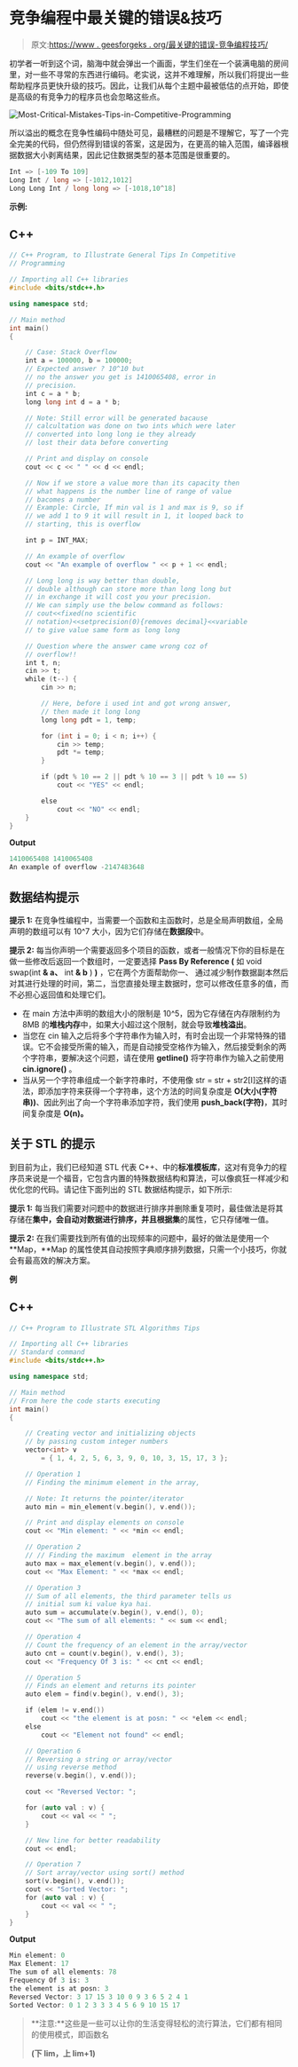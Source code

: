 # 竞争编程中最关键的错误&技巧

> 原文:[https://www . geesforgeks . org/最关键的错误-竞争编程技巧/](https://www.geeksforgeeks.org/most-critical-mistakes-tips-in-competitive-programming/)

初学者一听到这个词，脑海中就会弹出一个画面，学生们坐在一个装满电脑的房间里，对一些不寻常的东西进行编码。老实说，这并不难理解，所以我们将提出一些帮助程序员更快升级的技巧。因此，让我们从每个主题中最被低估的点开始，即使是高级的有竞争力的程序员也会忽略这些点。

![Most-Critical-Mistakes-Tips-in-Competitive-Programming](img/e474ee910a9e246dd48115d5a11dd721.png)

所以溢出的概念在竞争性编码中随处可见，最糟糕的问题是不理解它，写了一个完全完美的代码，但仍然得到错误的答案，这是因为，在更高的输入范围，编译器根据数据大小剥离结果，因此记住数据类型的基本范围是很重要的。

```cpp
Int => [-109 To 109]
Long Int / long => [-1012,1012]
Long Long Int / long long => [-1018,10^18]
```

**示例:**

## C++

```cpp
// C++ Program, to Illustrate General Tips In Competitive
// Programming

// Importing all C++ libraries
#include <bits/stdc++.h>

using namespace std;

// Main method
int main()
{

    // Case: Stack Overflow
    int a = 100000, b = 100000;
    // Expected answer ? 10^10 but
    // no the answer you get is 1410065408, error in
    // precision.
    int c = a * b;
    long long int d = a * b;

    // Note: Still error will be generated bacause
    // calcultation was done on two ints which were later
    // converted into long long ie they already
    // lost their data before converting

    // Print and display on console
    cout << c << " " << d << endl;

    // Now if we store a value more than its capacity then
    // what happens is the number line of range of value
    // bacomes a number
    // Example: Circle, If min val is 1 and max is 9, so if
    // we add 1 to 9 it will result in 1, it looped back to
    // starting, this is overflow

    int p = INT_MAX;

    // An example of overflow
    cout << "An example of overflow " << p + 1 << endl;

    // Long long is way better than double,
    // double although can store more than long long but
    // in exchange it will cost you your precision.
    // We can simply use the below command as follows:
    // cout<<fixed(no scientific
    // notation)<<setprecision(0){removes decimal}<<variable
    // to give value same form as long long

    // Question where the answer came wrong coz of
    // overflow!!
    int t, n;
    cin >> t;
    while (t--) {
        cin >> n;

        // Here, before i used int and got wrong answer,
        // then made it long long
        long long pdt = 1, temp;

        for (int i = 0; i < n; i++) {
            cin >> temp;
            pdt *= temp;
        }

        if (pdt % 10 == 2 || pdt % 10 == 3 || pdt % 10 == 5)
            cout << "YES" << endl;

        else
            cout << "NO" << endl;
    }
}
```

**Output**

```cpp
1410065408 1410065408
An example of overflow -2147483648
```

## **数据结构提示**

**提示 1:** 在竞争性编程中，当需要一个函数和主函数时，总是全局声明数组，全局声明的数组可以有 10^7 大小，因为它们存储在**数据段**中。

**提示 2:** 每当你声明一个需要返回多个项目的函数，或者一般情况下你的目标是在做一些修改后返回一个数组时，一定要选择 **Pass By Reference (** 如 void swap(int **& a、** int **& b** ) **)** ，它在两个方面帮助你一、 通过减少制作数据副本然后对其进行处理的时间，第二，当您直接处理主数据时，您可以修改任意多的值，而不必担心返回值和处理它们。

*   在 main 方法中声明的数组大小的限制是 10^5，因为它存储在内存限制约为 8MB 的**堆栈内存**中，如果大小超过这个限制，就会导致**堆栈溢出**。
*   当您在 cin 输入之后将多个字符串作为输入时，有时会出现一个非常特殊的错误。它不会接受所需的输入，而是自动接受空格作为输入，然后接受剩余的两个字符串，要解决这个问题，请在使用 **getline()** 将字符串作为输入之前使用 **cin.ignore()** 。
*   当从另一个字符串组成一个新字符串时，不使用像 str = str + str2[I]这样的语法，即添加字符来获得一个字符串，这个方法的时间复杂度是 **O(大小(字符串))**、因此列出了向一个字符串添加字符，我们使用 **push_back(字符)**，其时间复杂度是 **O(n)。**

## 关于 STL 的提示

到目前为止，我们已经知道 STL 代表 C++、中的**标准模板库**，这对有竞争力的程序员来说是一个福音，它包含内置的特殊数据结构和算法，可以像疯狂一样减少和优化您的代码。请记住下面列出的 STL 数据结构提示，如下所示:

**提示 1:** 每当我们需要对问题中的数据进行排序并删除重复项时，最佳做法是将其存储在**集中，**会自动对数据进行排序，并且根据**集**的属性，它只存储唯一值。

**提示 2:** 在我们需要找到所有值的出现频率的问题中，最好的做法是使用一个 **Map，**Map 的属性使其自动按照字典顺序排列数据，只需一个小技巧，你就会有最高效的解决方案。

**例**

## C++

```cpp
// C++ Program to Illustrate STL Algorithms Tips

// Importing all C++ libraries
// Standard command
#include <bits/stdc++.h>

using namespace std;

// Main method
// From here the code starts executing
int main()
{

    // Creating vector and initializing objects
    // by passing custom integer numbers
    vector<int> v
        = { 1, 4, 2, 5, 6, 3, 9, 0, 10, 3, 15, 17, 3 };

    // Operation 1
    // Finding the minimum element in the array,

    // Note: It returns the pointer/iterator
    auto min = min_element(v.begin(), v.end());

    // Print and display elements on console
    cout << "Min element: " << *min << endl;

    // Operation 2
    // // Finding the maximum  element in the array
    auto max = max_element(v.begin(), v.end());
    cout << "Max Element: " << *max << endl;

    // Operation 3
    // Sum of all elements, the third parameter tells us
    // initial sum ki value kya hai.
    auto sum = accumulate(v.begin(), v.end(), 0);
    cout << "The sum of all elements: " << sum << endl;

    // Operation 4
    // Count the frequency of an element in the array/vector
    auto cnt = count(v.begin(), v.end(), 3);
    cout << "Frequency Of 3 is: " << cnt << endl;

    // Operation 5
    // Finds an element and returns its pointer
    auto elem = find(v.begin(), v.end(), 3);

    if (elem != v.end())
        cout << "the element is at posn: " << *elem << endl;
    else
        cout << "Element not found" << endl;

    // Operation 6
    // Reversing a string or array/vector
    // using reverse method
    reverse(v.begin(), v.end());

    cout << "Reversed Vector: ";

    for (auto val : v) {
        cout << val << " ";
    }

    // New line for better readability
    cout << endl;

    // Operation 7
    // Sort array/vector using sort() method
    sort(v.begin(), v.end());
    cout << "Sorted Vector: ";
    for (auto val : v) {
        cout << val << " ";
    }
}
```

**Output**

```cpp
Min element: 0
Max Element: 17
The sum of all elements: 78
Frequency Of 3 is: 3
the element is at posn: 3
Reversed Vector: 3 17 15 3 10 0 9 3 6 5 2 4 1 
Sorted Vector: 0 1 2 3 3 3 4 5 6 9 10 15 17 
```

> **注意:**这些是一些可以让你的生活变得轻松的流行算法，它们都有相同的使用模式，即函数名
> 
> **(下 lim，上 lim+1)**